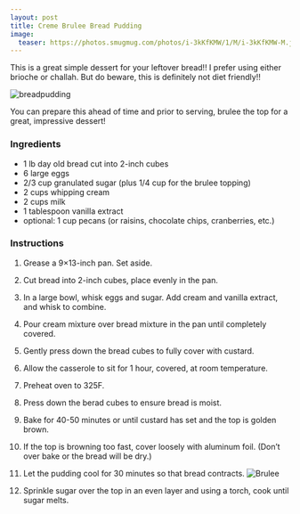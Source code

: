 ```yaml
---
layout: post
title: Creme Brulee Bread Pudding
image:
  teaser: https://photos.smugmug.com/photos/i-3kKfKMW/1/M/i-3kKfKMW-M.jpg
---
```


This is a great simple dessert for your leftover bread!! I prefer using either brioche or challah. But do beware, this is definitely not diet friendly!!

![breadpudding][2]


You can prepare this ahead of time and prior to serving, brulee the top for a great, impressive dessert!

### Ingredients
- 1 lb day old bread cut into 2-inch cubes
- 6 large eggs
- 2/3 cup granulated sugar (plus 1/4 cup for the brulee topping)
- 2 cups whipping cream
- 2 cups milk
- 1 tablespoon vanilla extract
- optional: 1 cup pecans (or raisins, chocolate chips, cranberries, etc.)

### Instructions
1. Grease a 9×13-inch pan. Set aside.
1. Cut bread into 2-inch cubes, place evenly in the pan.
1. In a large bowl, whisk eggs and sugar. Add cream and vanilla extract, and whisk to combine.
1. Pour cream mixture over bread mixture in the pan until completely covered.
1. Gently press down the bread cubes to fully cover with custard.
1. Allow the casserole to sit for 1 hour, covered, at room temperature.

1. Preheat oven to 325F.
1. Press down the berad cubes to ensure bread is moist.
1. Bake for 40-50 minutes or until custard has set and the top is golden brown.
1. If the top is browning too fast, cover loosely with aluminum foil. (Don’t over bake or the bread will be dry.)
1. Let the pudding cool for 30 minutes so that bread contracts.
![Brulee][3]
1. Sprinkle sugar over the top in an even layer and using a torch, cook until sugar melts.

[2]: https://photos.smugmug.com/photos/i-Pc7GQs6/0/M/i-Pc7GQs6-M.jpg
[3]: https://photos.smugmug.com/photos/i-ZhF4P5b/2/M/i-ZhF4P5b-M.jpg
